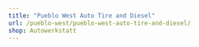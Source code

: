 ```yaml
---
title: "Pueblo West Auto Tire and Diesel"
url: /pueblo-west/pueblo-west-auto-tire-and-diesel/
shop: Autowerkstatt
---
```

